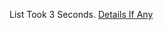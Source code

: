 List Took 3 Seconds.
[Details If Any](https://github.com/deathbybandaid/piholeparser/blob/master/RecentRunLogs/parsingscripts/PrivacyFilters.md)


